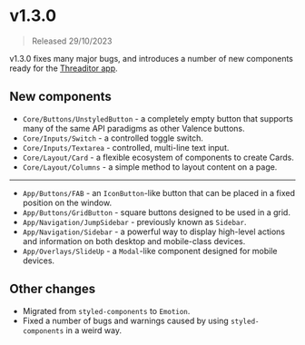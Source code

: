 # v1.3.0
> Released 29/10/2023

v1.3.0 fixes many major bugs, and introduces a number of new components ready for the [Threaditor app](https://www.threads.net/@zaccomode/post/Cy41O-CPbe6). 

## New components
- `Core/Buttons/UnstyledButton` - a completely empty button that supports many of the same API paradigms as other Valence buttons.
- `Core/Inputs/Switch` - a controlled toggle switch.
- `Core/Inputs/Textarea` - controlled, multi-line text input.
- `Core/Layout/Card` - a flexible ecosystem of components to create Cards.
- `Core/Layout/Columns` - a simple method to layout content on a page.

---
- `App/Buttons/FAB` - an `IconButton`-like button that can be placed in a fixed position on the window.
- `App/Buttons/GridButton` - square buttons designed to be used in a grid.
- `App/Navigation/JumpSidebar` - previously known as `Sidebar`.
- `App/Navigation/Sidebar` - a powerful way to display high-level actions and information on both desktop and mobile-class devices.
- `App/Overlays/SlideUp` - a `Modal`-like component designed for mobile devices.

## Other changes
- Migrated from `styled-components` to `Emotion`. 
- Fixed a number of bugs and warnings caused by using `styled-components` in a weird way.